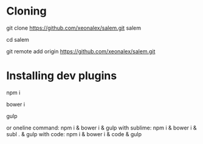 # Cloning

git clone https://github.com/xeonalex/salem.git salem

cd salem

git remote add origin https://github.com/xeonalex/salem.git

# Installing dev plugins

npm i

bower i

gulp

or oneline command: npm i & bower i & gulp
with sublime: npm i & bower i & subl . & gulp
with code: npm i & bower i & code & gulp
